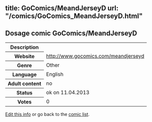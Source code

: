 title: GoComics/MeandJerseyD
url: "/comics/GoComics_MeandJerseyD.html"
---
Dosage comic GoComics/MeandJerseyD
-----------------------------------------

<table class="comicinfo">
<tr>
<th>Description</th><td></td>
</tr>
<tr>
<th>Website</th><td><a href="http://www.gocomics.com/meandjerseyd">http://www.gocomics.com/meandjerseyd</a></td>
</tr>
<tr>
<th>Genre</th><td>Other</td>
</tr>
<tr>
<th>Language</th><td>English</td>
</tr>
<tr>
<th>Adult content</th><td>no</td>
</tr>
<tr>
<th>Status</th><td>ok on 11.04.2013</td>
</tr>
<tr>
<th>Votes</th><td>0</div></td>
</tr>
</table>

[Edit this info](/comics/GoComics_MeandJerseyD_edit.html) or go back to the [comic list](../comic-index.html).
